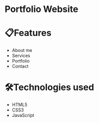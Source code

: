 # Portfolio Website




# 📋Features

- About me
- Services
- Portfolio
- Contact

# 🛠️Technologies used

- HTML5
- CSS3
- JavaScript
